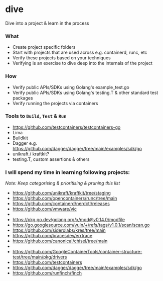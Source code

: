 # dive
Dive into a project & learn in the process

### What
- Create project specific folders
- Start with projects that are used across e.g. containerd, runc, etc
- Verify these projects based on your techniques
- Verifying is an exercise to dive deep into the internals of the project

### How
- Verify public APIs/SDKs using Golang's example_test.go
- Verify public APIs/SDKs using Golang's testing.T & other standard test packages
- Verify running the projects via containers

### Tools to `Build`, `Test` & `Run`
- https://github.com/testcontainers/testcontainers-go
- Lima
- Buildkit
- Dagger e.g. https://github.com/dagger/dagger/tree/main/examples/sdk/go
- unikraft / kraftkit?
- testing.T, custom assertions & others

### I will spend my time in learning following projects:
_Note: Keep categorising & prioritising & pruning this list_

- https://github.com/unikraft/kraftkit/tree/staging
- https://github.com/opencontainers/runc/tree/main
- https://github.com/containerd/nerdctl/releases
- https://github.com/vmware/vic
- 
- https://pkg.go.dev/golang.org/x/mod@v0.14.0/modfile
- https://go.googlesource.com/vuln/+/refs/tags/v1.0.1/scan/scan.go
- https://github.com/siderolabs/kres/tree/main
- https://github.com/bracesdev/errtrace
- https://github.com/canonical/chisel/tree/main
- 
- https://github.com/GoogleContainerTools/container-structure-test/tree/main/pkg/drivers
- https://github.com/testcontainers
- https://github.com/dagger/dagger/tree/main/examples/sdk/go
- https://github.com/runfinch/finch

